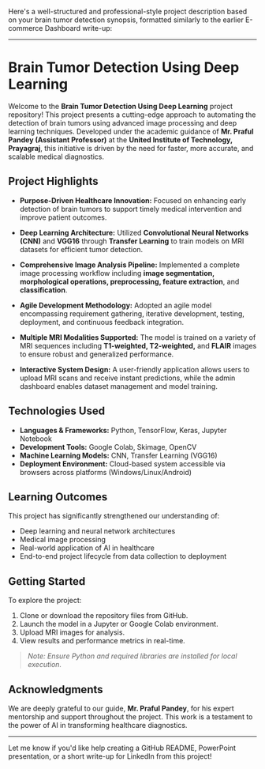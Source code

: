 Here's a well-structured and professional-style project description based on your brain tumor detection synopsis, formatted similarly to the earlier E-commerce Dashboard write-up:

---

# Brain Tumor Detection Using Deep Learning

Welcome to the **Brain Tumor Detection Using Deep Learning** project repository! This project presents a cutting-edge approach to automating the detection of brain tumors using advanced image processing and deep learning techniques. Developed under the academic guidance of **Mr. Praful Pandey (Assistant Professor)** at the **United Institute of Technology, Prayagraj**, this initiative is driven by the need for faster, more accurate, and scalable medical diagnostics.


## Project Highlights

- **Purpose-Driven Healthcare Innovation:** Focused on enhancing early detection of brain tumors to support timely medical intervention and improve patient outcomes.

- **Deep Learning Architecture:** Utilized **Convolutional Neural Networks (CNN)** and **VGG16** through **Transfer Learning** to train models on MRI datasets for efficient tumor detection.

- **Comprehensive Image Analysis Pipeline:** Implemented a complete image processing workflow including **image segmentation, morphological operations, preprocessing, feature extraction**, and **classification**.

- **Agile Development Methodology:** Adopted an agile model encompassing requirement gathering, iterative development, testing, deployment, and continuous feedback integration.

- **Multiple MRI Modalities Supported:** The model is trained on a variety of MRI sequences including **T1-weighted, T2-weighted,** and **FLAIR** images to ensure robust and generalized performance.

- **Interactive System Design:** A user-friendly application allows users to upload MRI scans and receive instant predictions, while the admin dashboard enables dataset management and model training.

## Technologies Used

- **Languages & Frameworks:** Python, TensorFlow, Keras, Jupyter Notebook
- **Development Tools:** Google Colab, Skimage, OpenCV
- **Machine Learning Models:** CNN, Transfer Learning (VGG16)
- **Deployment Environment:** Cloud-based system accessible via browsers across platforms (Windows/Linux/Android)

## Learning Outcomes

This project has significantly strengthened our understanding of:
- Deep learning and neural network architectures
- Medical image processing
- Real-world application of AI in healthcare
- End-to-end project lifecycle from data collection to deployment

## Getting Started

To explore the project:
1. Clone or download the repository files from GitHub.
2. Launch the model in a Jupyter or Google Colab environment.
3. Upload MRI images for analysis.
4. View results and performance metrics in real-time.

> *Note: Ensure Python and required libraries are installed for local execution.*

## Acknowledgments

We are deeply grateful to our guide, **Mr. Praful Pandey**, for his expert mentorship and support throughout the project. This work is a testament to the power of AI in transforming healthcare diagnostics.

---

Let me know if you'd like help creating a GitHub README, PowerPoint presentation, or a short write-up for LinkedIn from this project!
